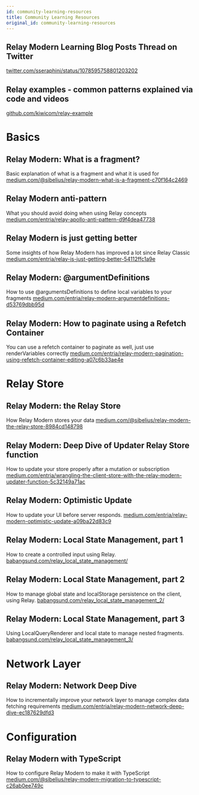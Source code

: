 ```yaml
---
id: community-learning-resources
title: Community Learning Resources
original_id: community-learning-resources
---
```

## Relay Modern Learning Blog Posts Thread on Twitter

[twitter.com/sseraphini/status/1078595758801203202](https://twitter.com/sseraphini/status/1078595758801203202)

## Relay examples - common patterns explained via code and videos

[github.com/kiwicom/relay-example](https://github.com/kiwicom/relay-example)

# Basics

## Relay Modern: What is a fragment?

Basic explanation of what is a fragment and what it is used for
[medium.com/@sibelius/relay-modern-what-is-a-fragment-c70f164c2469](https://medium.com/@sibelius/relay-modern-what-is-a-fragment-c70f164c2469)

## Relay Modern anti-pattern

What you should avoid doing when using Relay concepts
[medium.com/entria/relay-apollo-anti-pattern-d9f4dea47738](https://medium.com/entria/relay-apollo-anti-pattern-d9f4dea47738)

## Relay Modern is just getting better

Some insights of how Relay Modern has improved a lot since Relay Classic
[medium.com/entria/relay-is-just-getting-better-54112ffc1a9e](https://medium.com/entria/relay-is-just-getting-better-54112ffc1a9e)

## Relay Modern: @argumentDefinitions

How to use @argumentsDefinitions to define local variables to your fragments
[medium.com/entria/relay-modern-argumentdefinitions-d53769dbb95d](https://medium.com/entria/relay-modern-argumentdefinitions-d53769dbb95d)

## Relay Modern: How to paginate using a Refetch Container

You can use a refetch container to paginate as well, just use renderVariables correctly
[medium.com/entria/relay-modern-pagination-using-refetch-container-editing-a07c6b33ae4e](https://medium.com/entria/relay-modern-pagination-using-refetch-container-editing-a07c6b33ae4e)

# Relay Store

## Relay Modern: the Relay Store

How Relay Modern stores your data
[medium.com/@sibelius/relay-modern-the-relay-store-8984cd148798](https://medium.com/@sibelius/relay-modern-the-relay-store-8984cd148798)

## Relay Modern: Deep Dive of Updater Relay Store function

How to update your store properly after a mutation or subscription
[medium.com/entria/wrangling-the-client-store-with-the-relay-modern-updater-function-5c32149a71ac](https://medium.com/entria/wrangling-the-client-store-with-the-relay-modern-updater-function-5c32149a71ac)

## Relay Modern: Optimistic Update

How to update your UI before server responds.
[medium.com/entria/relay-modern-optimistic-update-a09ba22d83c9](https://medium.com/entria/relay-modern-optimistic-update-a09ba22d83c9)

## Relay Modern: Local State Management, part 1

How to create a controlled input using Relay.
[babangsund.com/relay_local_state_management/](https://babangsund.com/relay_local_state_management/)

## Relay Modern: Local State Management, part 2

How to manage global state and localStorage persistence on the client, using Relay.
[babangsund.com/relay_local_state_management_2/](https://babangsund.com/relay_local_state_management_2/)

## Relay Modern: Local State Management, part 3

Using LocalQueryRenderer and local state to manage nested fragments.
[babangsund.com/relay_local_state_management_3/](https://babangsund.com/relay_local_state_management_3/)

# Network Layer

## Relay Modern: Network Deep Dive

How to incrementally improve your network layer to manage complex data fetching requirements
[medium.com/entria/relay-modern-network-deep-dive-ec187629dfd3](https://medium.com/entria/relay-modern-network-deep-dive-ec187629dfd3)

# Configuration

## Relay Modern with TypeScript

How to configure Relay Modern to make it with TypeScript
[medium.com/@sibelius/relay-modern-migration-to-typescript-c26ab0ee749c](https://medium.com/@sibelius/relay-modern-migration-to-typescript-c26ab0ee749c)

